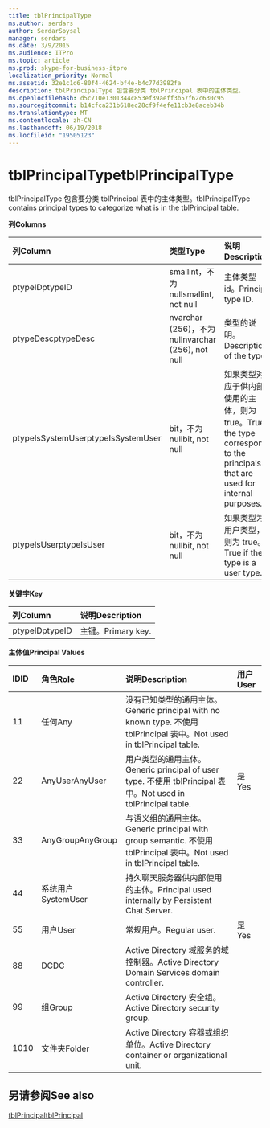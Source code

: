 ```yaml
---
title: tblPrincipalType
ms.author: serdars
author: SerdarSoysal
manager: serdars
ms.date: 3/9/2015
ms.audience: ITPro
ms.topic: article
ms.prod: skype-for-business-itpro
localization_priority: Normal
ms.assetid: 32e1c1d6-80f4-4624-bf4e-b4c77d3982fa
description: tblPrincipalType 包含要分类 tblPrincipal 表中的主体类型。
ms.openlocfilehash: d5c710e1301344c853ef39aeff3b57f62c630c95
ms.sourcegitcommit: b14cfca231b618ec28cf9f4efe11cb3e8aceb34b
ms.translationtype: MT
ms.contentlocale: zh-CN
ms.lasthandoff: 06/19/2018
ms.locfileid: "19505123"
---
```

# <a name="tblprincipaltype"></a><span data-ttu-id="57e95-103">tblPrincipalType</span><span class="sxs-lookup"><span data-stu-id="57e95-103">tblPrincipalType</span></span>
 
<span data-ttu-id="57e95-104">tblPrincipalType 包含要分类 tblPrincipal 表中的主体类型。</span><span class="sxs-lookup"><span data-stu-id="57e95-104">tblPrincipalType contains principal types to categorize what is in the tblPrincipal table.</span></span>
  
<span data-ttu-id="57e95-105">**列**</span><span class="sxs-lookup"><span data-stu-id="57e95-105">**Columns**</span></span>

|<span data-ttu-id="57e95-106">**列**</span><span class="sxs-lookup"><span data-stu-id="57e95-106">**Column**</span></span>|<span data-ttu-id="57e95-107">**类型**</span><span class="sxs-lookup"><span data-stu-id="57e95-107">**Type**</span></span>|<span data-ttu-id="57e95-108">**说明**</span><span class="sxs-lookup"><span data-stu-id="57e95-108">**Description**</span></span>|
|:-----|:-----|:-----|
|<span data-ttu-id="57e95-109">ptypeID</span><span class="sxs-lookup"><span data-stu-id="57e95-109">ptypeID</span></span>  <br/> |<span data-ttu-id="57e95-110">smallint，不为 null</span><span class="sxs-lookup"><span data-stu-id="57e95-110">smallint, not null</span></span>  <br/> |<span data-ttu-id="57e95-111">主体类型 id。</span><span class="sxs-lookup"><span data-stu-id="57e95-111">Principal type ID.</span></span>  <br/> |
|<span data-ttu-id="57e95-112">ptypeDesc</span><span class="sxs-lookup"><span data-stu-id="57e95-112">ptypeDesc</span></span>  <br/> |<span data-ttu-id="57e95-113">nvarchar (256)，不为 null</span><span class="sxs-lookup"><span data-stu-id="57e95-113">nvarchar (256), not null</span></span>  <br/> |<span data-ttu-id="57e95-114">类型的说明。</span><span class="sxs-lookup"><span data-stu-id="57e95-114">Description of the type.</span></span>  <br/> |
|<span data-ttu-id="57e95-115">ptypeIsSystemUser</span><span class="sxs-lookup"><span data-stu-id="57e95-115">ptypeIsSystemUser</span></span>  <br/> |<span data-ttu-id="57e95-116">bit，不为 null</span><span class="sxs-lookup"><span data-stu-id="57e95-116">bit, not null</span></span>  <br/> |<span data-ttu-id="57e95-117">如果类型对应于供内部使用的主体，则为 true。</span><span class="sxs-lookup"><span data-stu-id="57e95-117">True if the type corresponds to the principals that are used for internal purposes.</span></span>  <br/> |
|<span data-ttu-id="57e95-118">ptypeIsUser</span><span class="sxs-lookup"><span data-stu-id="57e95-118">ptypeIsUser</span></span>  <br/> |<span data-ttu-id="57e95-119">bit，不为 null</span><span class="sxs-lookup"><span data-stu-id="57e95-119">bit, not null</span></span>  <br/> |<span data-ttu-id="57e95-120">如果类型为用户类型，则为 true。</span><span class="sxs-lookup"><span data-stu-id="57e95-120">True if the type is a user type.</span></span>  <br/> |
   
<span data-ttu-id="57e95-121">**关键字**</span><span class="sxs-lookup"><span data-stu-id="57e95-121">**Key**</span></span>

|<span data-ttu-id="57e95-122">**列**</span><span class="sxs-lookup"><span data-stu-id="57e95-122">**Column**</span></span>|<span data-ttu-id="57e95-123">**说明**</span><span class="sxs-lookup"><span data-stu-id="57e95-123">**Description**</span></span>|
|:-----|:-----|
|<span data-ttu-id="57e95-124">ptypeID</span><span class="sxs-lookup"><span data-stu-id="57e95-124">ptypeID</span></span>  <br/> |<span data-ttu-id="57e95-125">主键。</span><span class="sxs-lookup"><span data-stu-id="57e95-125">Primary key.</span></span>  <br/> |
   
<span data-ttu-id="57e95-126">**主体值**</span><span class="sxs-lookup"><span data-stu-id="57e95-126">**Principal Values**</span></span>

|<span data-ttu-id="57e95-127">**ID**</span><span class="sxs-lookup"><span data-stu-id="57e95-127">**ID**</span></span>|<span data-ttu-id="57e95-128">**角色**</span><span class="sxs-lookup"><span data-stu-id="57e95-128">**Role**</span></span>|<span data-ttu-id="57e95-129">**说明**</span><span class="sxs-lookup"><span data-stu-id="57e95-129">**Description**</span></span>|<span data-ttu-id="57e95-130">**用户**</span><span class="sxs-lookup"><span data-stu-id="57e95-130">**User**</span></span>|
|:-----|:-----|:-----|:-----|
|<span data-ttu-id="57e95-131">1</span><span class="sxs-lookup"><span data-stu-id="57e95-131">1</span></span>  <br/> |<span data-ttu-id="57e95-132">任何</span><span class="sxs-lookup"><span data-stu-id="57e95-132">Any</span></span>  <br/> |<span data-ttu-id="57e95-133">没有已知类型的通用主体。</span><span class="sxs-lookup"><span data-stu-id="57e95-133">Generic principal with no known type.</span></span> <span data-ttu-id="57e95-134">不使用 tblPrincipal 表中。</span><span class="sxs-lookup"><span data-stu-id="57e95-134">Not used in tblPrincipal table.</span></span>  <br/> ||
|<span data-ttu-id="57e95-135">2</span><span class="sxs-lookup"><span data-stu-id="57e95-135">2</span></span>  <br/> |<span data-ttu-id="57e95-136">AnyUser</span><span class="sxs-lookup"><span data-stu-id="57e95-136">AnyUser</span></span>  <br/> |<span data-ttu-id="57e95-137">用户类型的通用主体。</span><span class="sxs-lookup"><span data-stu-id="57e95-137">Generic principal of user type.</span></span> <span data-ttu-id="57e95-138">不使用 tblPrincipal 表中。</span><span class="sxs-lookup"><span data-stu-id="57e95-138">Not used in tblPrincipal table.</span></span>  <br/> |<span data-ttu-id="57e95-139">是</span><span class="sxs-lookup"><span data-stu-id="57e95-139">Yes</span></span>  <br/> |
|<span data-ttu-id="57e95-140">3</span><span class="sxs-lookup"><span data-stu-id="57e95-140">3</span></span>  <br/> |<span data-ttu-id="57e95-141">AnyGroup</span><span class="sxs-lookup"><span data-stu-id="57e95-141">AnyGroup</span></span>  <br/> |<span data-ttu-id="57e95-142">与语义组的通用主体。</span><span class="sxs-lookup"><span data-stu-id="57e95-142">Generic principal with group semantic.</span></span> <span data-ttu-id="57e95-143">不使用 tblPrincipal 表中。</span><span class="sxs-lookup"><span data-stu-id="57e95-143">Not used in tblPrincipal table.</span></span>  <br/> ||
|<span data-ttu-id="57e95-144">4</span><span class="sxs-lookup"><span data-stu-id="57e95-144">4</span></span>  <br/> |<span data-ttu-id="57e95-145">系统用户</span><span class="sxs-lookup"><span data-stu-id="57e95-145">SystemUser</span></span>  <br/> |<span data-ttu-id="57e95-146">持久聊天服务器供内部使用的主体。</span><span class="sxs-lookup"><span data-stu-id="57e95-146">Principal used internally by Persistent Chat Server.</span></span>  <br/> ||
|<span data-ttu-id="57e95-147">5</span><span class="sxs-lookup"><span data-stu-id="57e95-147">5</span></span>  <br/> |<span data-ttu-id="57e95-148">用户</span><span class="sxs-lookup"><span data-stu-id="57e95-148">User</span></span>  <br/> |<span data-ttu-id="57e95-149">常规用户。</span><span class="sxs-lookup"><span data-stu-id="57e95-149">Regular user.</span></span>  <br/> |<span data-ttu-id="57e95-150">是</span><span class="sxs-lookup"><span data-stu-id="57e95-150">Yes</span></span>  <br/> |
|<span data-ttu-id="57e95-151">8</span><span class="sxs-lookup"><span data-stu-id="57e95-151">8</span></span>  <br/> |<span data-ttu-id="57e95-152">DC</span><span class="sxs-lookup"><span data-stu-id="57e95-152">DC</span></span>  <br/> |<span data-ttu-id="57e95-153">Active Directory 域服务的域控制器。</span><span class="sxs-lookup"><span data-stu-id="57e95-153">Active Directory Domain Services domain controller.</span></span>  <br/> ||
|<span data-ttu-id="57e95-154">9</span><span class="sxs-lookup"><span data-stu-id="57e95-154">9</span></span>  <br/> |<span data-ttu-id="57e95-155">组</span><span class="sxs-lookup"><span data-stu-id="57e95-155">Group</span></span>  <br/> |<span data-ttu-id="57e95-156">Active Directory 安全组。</span><span class="sxs-lookup"><span data-stu-id="57e95-156">Active Directory security group.</span></span>  <br/> ||
|<span data-ttu-id="57e95-157"> 10</span><span class="sxs-lookup"><span data-stu-id="57e95-157">10</span></span>  <br/> |<span data-ttu-id="57e95-158">文件夹</span><span class="sxs-lookup"><span data-stu-id="57e95-158">Folder</span></span>  <br/> |<span data-ttu-id="57e95-159">Active Directory 容器或组织单位。</span><span class="sxs-lookup"><span data-stu-id="57e95-159">Active Directory container or organizational unit.</span></span>  <br/> ||
   
## <a name="see-also"></a><span data-ttu-id="57e95-160">另请参阅</span><span class="sxs-lookup"><span data-stu-id="57e95-160">See also</span></span>

[<span data-ttu-id="57e95-161">tblPrincipal</span><span class="sxs-lookup"><span data-stu-id="57e95-161">tblPrincipal</span></span>](tblprincipal.md)